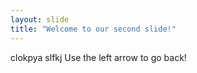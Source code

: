 ```yaml
---
layout: slide
title: "Welcome to our second slide!"
---
```

clokpya slfkj
Use the left arrow to go back!

